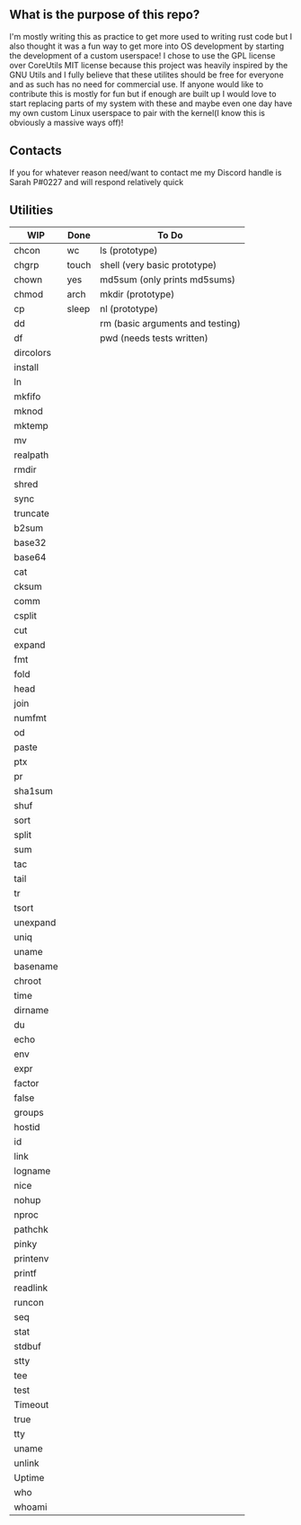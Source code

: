 ## What is the purpose of this repo?
I'm mostly writing this as practice to get more used
to writing rust code but I also thought it was a fun
way to get more into OS development by starting the
development of a custom userspace! I chose to use the
GPL license over CoreUtils MIT license because this
project was heavily inspired by the GNU Utils and I
fully believe that these utilites should be free for
everyone and as such has no need for commercial use.
If anyone would like to contribute this is mostly for
fun but if enough are built up I would love to start
replacing parts of my system with these and maybe even
one day have my own custom Linux userspace to pair with
the kernel(I know this is obviously a massive ways off)!

## Contacts
If you for whatever reason need/want to contact me my
Discord handle is Sarah P#0227 and will respond relatively
quick

## Utilities

| WIP       | Done  | To Do                           |
|-----------|-------|---------------------------------|
| chcon     | wc    | ls (prototype)                  |
| chgrp     | touch | shell (very basic prototype)    |
| chown     | yes   | md5sum (only prints md5sums)    |
| chmod     | arch  | mkdir (prototype)               |
| cp        | sleep | nl (prototype)                  |
| dd        |       | rm (basic arguments and testing)|
| df        |       | pwd (needs tests written)       |
| dircolors |       |                                 |
| install   |       |                                 |
| ln        |       |                                 |
| mkfifo    |       |                                 |
| mknod     |       |                                 |
| mktemp    |       |                                 |
| mv        |       |                                 |
| realpath  |       |                                 |
| rmdir     |       |                                 |
| shred     |       |                                 |
| sync      |       |                                 |
| truncate  |       |                                 |
| b2sum     |       |                                 |
| base32    |       |                                 |
| base64    |       |                                 |
| cat       |       |                                 |
| cksum     |       |                                 |
| comm      |       |                                 |
| csplit    |       |                                 |
| cut       |       |                                 |
| expand    |       |                                 |
| fmt       |       |                                 |
| fold      |       |                                 |
| head      |       |                                 |
| join      |       |                                 |
| numfmt    |       |                                 |
| od        |       |                                 |
| paste     |       |                                 |
| ptx       |       |                                 |
| pr        |       |                                 |
| sha1sum   |       |                                 |
| shuf      |       |                                 |
| sort      |       |                                 |
| split     |       |                                 |
| sum       |       |                                 |
| tac       |       |                                 |
| tail      |       |                                 |
| tr        |       |                                 |
| tsort     |       |                                 |
| unexpand  |       |                                 |
| uniq      |       |                                 |
| uname     |       |                                 |
| basename  |       |                                 |
| chroot    |       |                                 |
| time      |       |                                 |
| dirname   |       |                                 |
| du        |       |                                 |
| echo      |       |                                 |
| env       |       |                                 |
| expr      |       |                                 |
| factor    |       |                                 |
| false     |       |                                 |
| groups    |       |                                 |
| hostid    |       |                                 |
| id        |       |                                 |
| link      |       |                                 |
| logname   |       |                                 |
| nice      |       |                                 |
| nohup     |       |                                 |
| nproc     |       |                                 |
| pathchk   |       |                                 |
| pinky     |       |                                 |
| printenv  |       |                                 |
| printf    |       |                                 |
| readlink  |       |                                 |
| runcon    |       |                                 |
| seq       |       |                                 |
| stat      |       |                                 |
| stdbuf    |       |                                 |
| stty      |       |                                 |
| tee       |       |                                 |
| test      |       |                                 |
| Timeout   |       |                                 |
| true      |       |                                 |
| tty       |       |                                 |
| uname     |       |                                 |
| unlink    |       |                                 |
| Uptime    |       |                                 |
| who       |       |                                 |
| whoami    |       |                                 |
